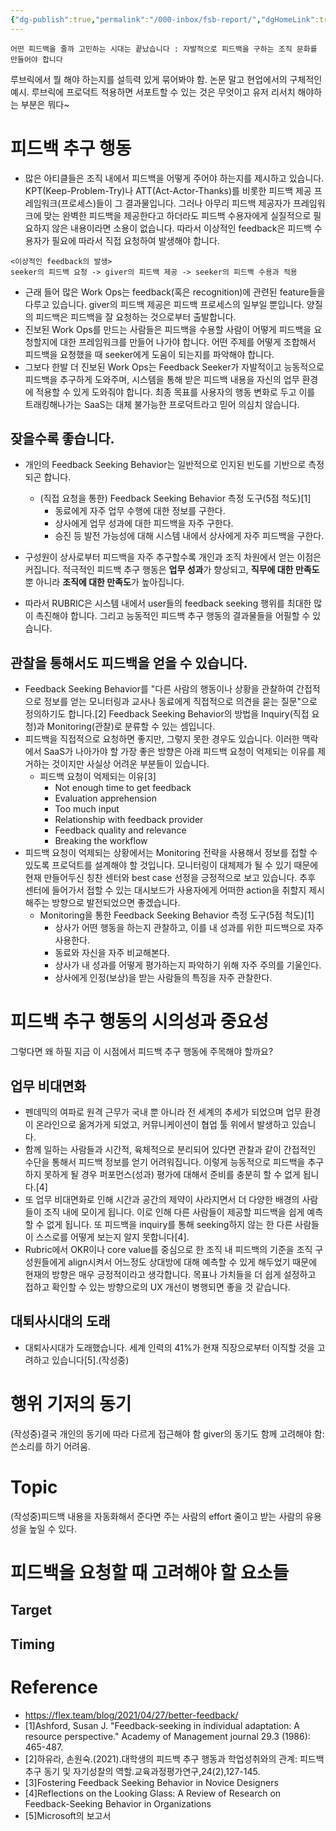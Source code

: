 ```yaml
---
{"dg-publish":true,"permalink":"/000-inbox/fsb-report/","dgHomeLink":true,"dgPassFrontmatter":false}
---
```



```
어떤 피드백을 줄까 고민하는 시대는 끝났습니다 : 자발적으로 피드백을 구하는 조직 문화를 만들어야 합니다
```

루브릭에서 뭘 해야 하는지를 설득력 있게 묶어봐야 함. 논문 말고 현업에서의 구체적인 예시. 루브릭에 프로덕트 적용하면 서포트할 수 있는 것은 무엇이고 유저 리서치 해야하는 부분은 뭐다~

# 피드백 추구 행동
- 많은 아티클들은 조직 내에서 피드백을 어떻게 주어야 하는지를 제시하고 있습니다. KPT(Keep-Problem-Try)나 ATT(Act-Actor-Thanks)를 비롯한 피드백 제공 프레임워크(프로세스)들이 그 결과물입니다. 그러나 아무리 피드백 제공자가 프레임워크에 맞는 완벽한 피드백을 제공한다고 하더라도 피드백 수용자에게 실질적으로 필요하지 않은 내용이라면 소용이 없습니다. 따라서 이상적인 feedback은 피드백 수용자가 필요에 따라서 직접 요청하여 발생해야 합니다.

```
<이상적인 feedback의 발생>
seeker의 피드백 요청 -> giver의 피드백 제공 -> seeker의 피드백 수용과 적용
```

- 근래 들어 많은 Work Ops는 feedback(혹은 recognition)에 관련된 feature들을 다루고 있습니다. giver의 피드백 제공은 피드백 프로세스의 일부일 뿐입니다. 양질의 피드백은 피드백을 잘 요청하는 것으로부터 출발합니다.
- 진보된 Work Ops를 만드는 사람들은 피드백을 수용할 사람이 어떻게 피드백을 요청할지에 대한 프레임워크를 만들어 나가야 합니다. 어떤 주제를 어떻게 조합해서 피드백을 요청했을 때 seeker에게 도움이 되는지를 파악해야 합니다.
- 그보다 한발 더 진보된 Work Ops는 Feedback Seeker가 자발적이고 능동적으로 피드백을 추구하게 도와주며, 시스템을 통해 받은 피드백 내용을 자신의 업무 환경에 적용할 수 있게 도와줘야 합니다. 최종 목표를 사용자의 행동 변화로 두고 이를 트래킹해나가는 SaaS는 대체 불가능한 프로덕트라고 믿어 의심치 않습니다.

## 잦을수록 좋습니다.
- 개인의 Feedback Seeking Behavior는 일반적으로 인지된 빈도를 기반으로 측정되곤 합니다.
	- (직접 요청을 통한) Feedback Seeking Behavior 측정 도구(5점 척도)[1]
		- 동료에게 자주 업무 수행에 대한 정보를 구한다.
		- 상사에게 업무 성과에 대한 피드백을 자주 구한다.
		- 승진 등 발전 가능성에 대해 시스템 내에서 상사에게 자주 피드백을 구한다.

- 구성원이 상사로부터 피드백을 자주 추구할수록 개인과 조직 차원에서 얻는 이점은 커집니다. 적극적인 피드백 추구 행동은 **업무 성과**가 향상되고, **직무에 대한 만족도** 뿐 아니라 **조직에 대한 만족도**가 높아집니다.
- 따라서 RUBRIC은 시스템 내에서 user들의 feedback seeking 행위를 최대한 많이 촉진해야 합니다. 그리고 능동적인 피드백 추구 행동의 결과물들을 어필할 수 있습니다.

## 관찰을 통해서도 피드백을 얻을 수 있습니다.
- Feedback Seeking Behavior를 "다른 사람의 행동이나 상황을 관찰하여 간접적으로 정보를 얻는 모니터링과 교사나 동료에게 직접적으로 의견을 묻는 질문"으로 정의하기도 합니다.[2] Feedback Seeking Behavior의 방법을 Inquiry(직접 요청)과 Monitoring(관찰)로 분류할 수 있는 셈입니다.
- 피드백을 직접적으로 요청하면 좋지만, 그렇지 못한 경우도 있습니다. 이러한 맥락에서 SaaS가 나아가야 할 가장 좋은 방향은 아래 피드백 요청이 억제되는 이유를 제거하는 것이지만 사실상 어려운 부분들이 있습니다. 
	- 피드백 요청이 억제되는 이유[3]
		- Not enough time to get feedback
		- Evaluation apprehension
		- Too much input
		- Relationship with feedback provider
		- Feedback quality and relevance
		- Breaking the workflow
- 피드백 요청이 억제되는 상황에서는 Monitoring 전략을 사용해서 정보를 접할 수 있도록 프로덕트를 설계해야 할 것입니다. 모니터링이 대체제가 될 수 있기 때문에 현재 만들어두신 칭찬 센터와 best case 선정을 긍정적으로 보고 있습니다. 추후 센터에 들어가서 접할 수 있는 대시보드가 사용자에게 어떠한 action을 취할지 제시해주는 방향으로 발전되었으면 좋겠습니다.
	- Monitoring을 통한 Feedback Seeking Behavior 측정 도구(5점 척도)[1] 
		- 상사가 어떤 행동을 하는지 관찰하고, 이를 내 성과를 위한 피드백으로 자주 사용한다.
		- 동료와 자신을 자주 비교해본다.
		- 상사가 내 성과를 어떻게 평가하는지 파악하기 위해 자주 주의를 기울인다.
		- 상사에게 인정(보상)을 받는 사람들의 특징을 자주 관찰한다.


# 피드백 추구 행동의 시의성과 중요성
그렇다면 왜 하필 지금 이 시점에서 피드백 추구 행동에 주목해야 할까요?

## 업무 비대면화
- 펜데믹의 여파로 원격 근무가 국내 뿐 아니라 전 세계의 추세가 되었으며 업무 환경이 온라인으로 옮겨가게 되었고, 커뮤니케이션이 협업 툴 위에서 발생하고 있습니다.
- 함께 일하는 사람들과 시간적, 육체적으로 분리되어 있다면 관찰과 같이 간접적인 수단을 통해서  피드백 정보를 얻기 어려워집니다. 이렇게 능동적으로 피드백을 추구하지 못하게 될 경우 퍼포먼스(성과) 평가에 대해서 준비를 충분히 할 수 없게 됩니다.[4]
- 또 업무 비대면화로 인해 시간과 공간의 제약이 사라지면서 더 다양한 배경의 사람들이 조직 내에 모이게 됩니다. 이로 인해 다른 사람들이 제공할 피드백을 쉽게 예측할 수 없게 됩니다. 또 피드백을 inquiry를 통해 seeking하지 않는 한 다른 사람들이 스스로를 어떻게 보는지 알지 못합니다[4].
- Rubric에서 OKR이나 core value를 중심으로 한 조직 내 피드백의 기준을 조직 구성원들에게 align시켜서 어느정도 상대방에 대해 예측할 수 있게 해두었기 때문에 현재의 방향은 매우 긍정적이라고 생각합니다. 목표나 가치들을 더 쉽게 설정하고 접하고 확인할 수 있는 방향으로의 UX 개선이 병행되면 좋을 것 같습니다.

## 대퇴사시대의 도래
- 대퇴사시대가 도래했습니다. 세계 인력의 41%가 현재 직장으로부터 이직할 것을 고려하고 있습니다[5].(작성중)


# 행위 기저의 동기
(작성중)결국 개인의 동기에 따라 다르게 접근해야 함
giver의 동기도 함께 고려해야 함:쓴소리를 하기 어려움.

# Topic
(작성중)피드백 내용을 자동화해서 준다면 주는 사람의 effort 줄이고 받는 사람의 유용성을 높일 수 있다.

# 피드백을 요청할 때 고려해야 할 요소들

## Target
## Timing

# Reference
- https://flex.team/blog/2021/04/27/better-feedback/
- [1]Ashford, Susan J. "Feedback-seeking in individual adaptation: A resource perspective." Academy of Management journal 29.3 (1986): 465-487.
- [2]하유라, 손원숙.(2021).대학생의 피드백 추구 행동과 학업성취와의 관계: 피드백 추구 동기 및 자기성찰의 역할.교육과정평가연구,24(2),127-145.
- [3]Fostering Feedback Seeking Behavior in Novice Designers
- [4]Reflections on the Looking Glass: A Review of Research on Feedback-Seeking Behavior in Organizations
- [5]Microsoft의 보고서
